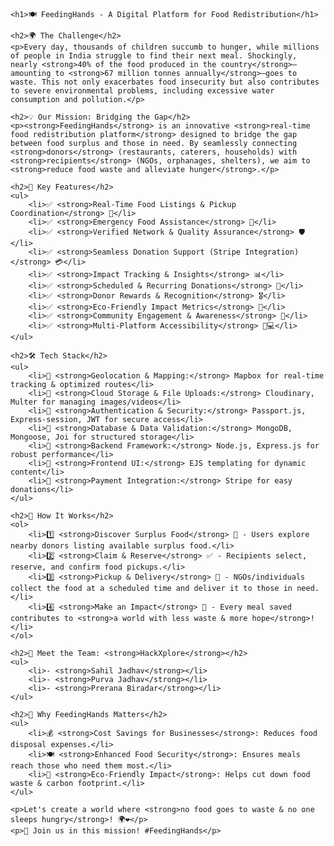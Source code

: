     <h1>🍽️ FeedingHands - A Digital Platform for Food Redistribution</h1>

    <h2>🌍 The Challenge</h2>
    <p>Every day, thousands of children succumb to hunger, while millions of people in India struggle to find their next meal. Shockingly, nearly <strong>40% of the food produced in the country</strong>—amounting to <strong>67 million tonnes annually</strong>—goes to waste. This not only exacerbates food insecurity but also contributes to severe environmental problems, including excessive water consumption and pollution.</p>

    <h2>💡 Our Mission: Bridging the Gap</h2>
    <p><strong>FeedingHands</strong> is an innovative <strong>real-time food redistribution platform</strong> designed to bridge the gap between food surplus and those in need. By seamlessly connecting <strong>donors</strong> (restaurants, caterers, households) with <strong>recipients</strong> (NGOs, orphanages, shelters), we aim to <strong>reduce food waste and alleviate hunger</strong>.</p>

    <h2>🚀 Key Features</h2>
    <ul>
        <li>✅ <strong>Real-Time Food Listings & Pickup Coordination</strong> 📍</li>
        <li>✅ <strong>Emergency Food Assistance</strong> 🚨</li>
        <li>✅ <strong>Verified Network & Quality Assurance</strong> 🛡️</li>
        <li>✅ <strong>Seamless Donation Support (Stripe Integration)</strong> 💳</li>
        <li>✅ <strong>Impact Tracking & Insights</strong> 📊</li>
        <li>✅ <strong>Scheduled & Recurring Donations</strong> 📅</li>
        <li>✅ <strong>Donor Rewards & Recognition</strong> 🎖️</li>
        <li>✅ <strong>Eco-Friendly Impact Metrics</strong> 🌱</li>
        <li>✅ <strong>Community Engagement & Awareness</strong> 👥</li>
        <li>✅ <strong>Multi-Platform Accessibility</strong> 📱💻</li>
    </ul>

    <h2>🛠️ Tech Stack</h2>
    <ul>
        <li>🔹 <strong>Geolocation & Mapping:</strong> Mapbox for real-time tracking & optimized routes</li>
        <li>🔹 <strong>Cloud Storage & File Uploads:</strong> Cloudinary, Multer for managing images/videos</li>
        <li>🔹 <strong>Authentication & Security:</strong> Passport.js, Express-session, JWT for secure access</li>
        <li>🔹 <strong>Database & Data Validation:</strong> MongoDB, Mongoose, Joi for structured storage</li>
        <li>🔹 <strong>Backend Framework:</strong> Node.js, Express.js for robust performance</li>
        <li>🔹 <strong>Frontend UI:</strong> EJS templating for dynamic content</li>
        <li>🔹 <strong>Payment Integration:</strong> Stripe for easy donations</li>
    </ul>

    <h2>🎯 How It Works</h2>
    <ol>
        <li>1️⃣ <strong>Discover Surplus Food</strong> 🏪 - Users explore nearby donors listing available surplus food.</li>
        <li>2️⃣ <strong>Claim & Reserve</strong> ✅ - Recipients select, reserve, and confirm food pickups.</li>
        <li>3️⃣ <strong>Pickup & Delivery</strong> 🚗 - NGOs/individuals collect the food at a scheduled time and deliver it to those in need.</li>
        <li>4️⃣ <strong>Make an Impact</strong> 🤝 - Every meal saved contributes to <strong>a world with less waste & more hope</strong>!</li>
    </ol>

    <h2>👥 Meet the Team: <strong>HackXplore</strong></h2>
    <ul>
        <li>- <strong>Sahil Jadhav</strong></li>
        <li>- <strong>Purva Jadhav</strong></li>
        <li>- <strong>Prerana Biradar</strong></li>
    </ul>

    <h2>📢 Why FeedingHands Matters</h2>
    <ul>
        <li>💰 <strong>Cost Savings for Businesses</strong>: Reduces food disposal expenses.</li>
        <li>🍽️ <strong>Enhanced Food Security</strong>: Ensures meals reach those who need them most.</li>
        <li>🌱 <strong>Eco-Friendly Impact</strong>: Helps cut down food waste & carbon footprint.</li>
    </ul>

    <p>Let's create a world where <strong>no food goes to waste & no one sleeps hungry</strong>! 🌍❤️</p>
    <p>🚀 Join us in this mission! #FeedingHands</p>


